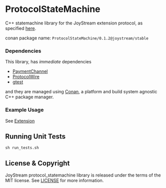 
# ProtocolStateMachine
C++ statemachine library for the JoyStream extension protocol, as specified [here](http://#).

conan package name: `ProtocolStateMachine/0.1.2@joystream/stable`

### Dependencies

This library, has *immediate* dependencies

- [PaymentChannel](https://github.com/JoyStream/paymentchannel-cpp)
- [ProtocolWire](https://github.com/JoyStream/protocol_wire-cpp)
- [gtest](https://github.com/google/googletest/)


and they are managed using [Conan](https://conan.io), a platform and build system agnostic C++ package manager.

### Example Usage

See [Extension](https://github.com/JoyStream/extension-cpp)

## Running Unit Tests

```
sh run_tests.sh
```

## License & Copyright

JoyStream protocol_statemachine library is released under the terms of the MIT license.
See [LICENSE](LICENCE) for more information.
